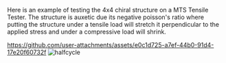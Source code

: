 Here is an example of testing the 4x4 chiral structure on a MTS Tensile Tester.
The structure is auxetic due its negative poisson's ratio where putting the structure under a tensile load will stretch it perpendicular to the applied stress and under a compressive load will shrink.


https://github.com/user-attachments/assets/e0c1d725-a7ef-44b0-91d4-17e20f60732f
![halfcycle](https://github.com/user-attachments/assets/60c900e0-859d-47ea-a809-f9c9db1fc14f)
